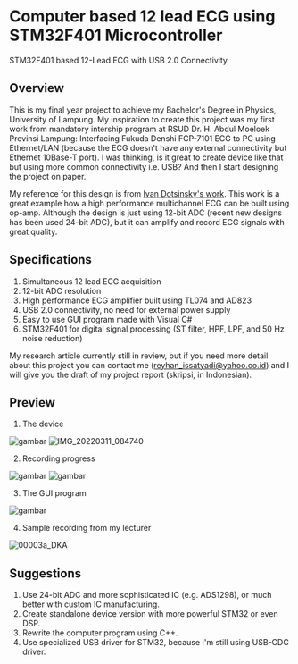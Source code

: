 # Computer based 12 lead ECG using STM32F401 Microcontroller
STM32F401 based 12-Lead ECG with USB 2.0 Connectivity

## Overview
This is my final year project to achieve my Bachelor's Degree in Physics, University of Lampung. My inspiration to create this project was my first work from mandatory intership program at RSUD Dr. H. Abdul Moeloek Provinsi Lampung: Interfacing Fukuda Denshi FCP-7101 ECG to PC using Ethernet/LAN (because the ECG doesn't have any external connectivity but Ethernet 10Base-T port). I was thinking, is it great to create device like that but using more common connectivity i.e. USB? And then I start designing the project on paper.

My reference for this design is from [Ivan Dotsinsky's work](http://dx.doi.org/10.1109/51.664031). This work is a great example how a high performance multichannel ECG can be built using op-amp. Although the design is just using 12-bit ADC (recent new designs has been used 24-bit ADC), but it can amplify and record ECG signals with great quality.

## Specifications
1. Simultaneous 12 lead ECG acquisition
2. 12-bit ADC resolution
3. High performance ECG amplifier built using TL074 and AD823
4. USB 2.0 connectivity, no need for external power supply
5. Easy to use GUI program made with Visual C#
6. STM32F401 for digital signal processing (ST filter, HPF, LPF, and 50 Hz noise reduction)

My research article currently still in review, but if you need more detail about this project you can contact me (reyhan_issatyadi@yahoo.co.id) and I will give you the draft of my project report (skripsi, in Indonesian).

## Preview
1. The device

![gambar](https://user-images.githubusercontent.com/57849203/166177218-2b55078a-ece2-4628-bb2a-0d1773bc052f.png)
![IMG_20220311_084740](https://user-images.githubusercontent.com/57849203/166177805-9480be17-2f8c-4be7-84a7-a6f76ba24f98.jpg)

2. Recording progress

![gambar](https://user-images.githubusercontent.com/57849203/166177339-8c101966-e788-4429-8644-dab7d6d76dde.png)
![gambar](https://user-images.githubusercontent.com/57849203/166177497-66c3482e-95d8-4024-8e3a-b7066b92867a.png)

3. The GUI program

![gambar](https://user-images.githubusercontent.com/57849203/166177416-ecef123f-195d-4855-95c6-3bce4bbb7c26.png)

4. Sample recording from my lecturer

![00003a_DKA](https://user-images.githubusercontent.com/57849203/166177441-f1575fb3-7c1f-42ed-8e4f-6090c274f7b0.png)

## Suggestions
1. Use 24-bit ADC and more sophisticated IC (e.g. ADS1298), or much better with custom IC manufacturing.
2. Create standalone device version with more powerful STM32 or even DSP.
3. Rewrite the computer program using C++.
4. Use specialized USB driver for STM32, because I'm still using USB-CDC driver.
